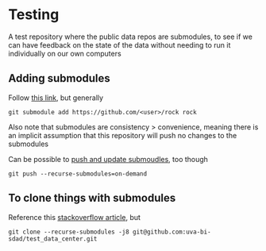 # Testing

A test repository where the public data repos are submodules, to see if we can have feedback on the state of the data without needing to run it individually on our own computers

## Adding submodules
Follow [this link](https://github.blog/2016-02-01-working-with-submodules/), but generally

```shell
git submodule add https://github.com/<user>/rock rock
```

Also note that submodules are consistency > convenience, meaning there is an implicit assumption that this repository will push no changes to the submodules 

Can be possible to [push and update submoudles](https://stackoverflow.com/questions/5814319/git-submodule-push), too though
```
git push --recurse-submodules=on-demand
```

## To clone things with submodules
Reference this [stackoverflow article](https://stackoverflow.com/questions/3796927/how-do-i-git-clone-a-repo-including-its-submodules), but

```
git clone --recurse-submodules -j8 git@github.com:uva-bi-sdad/test_data_center.git
```
